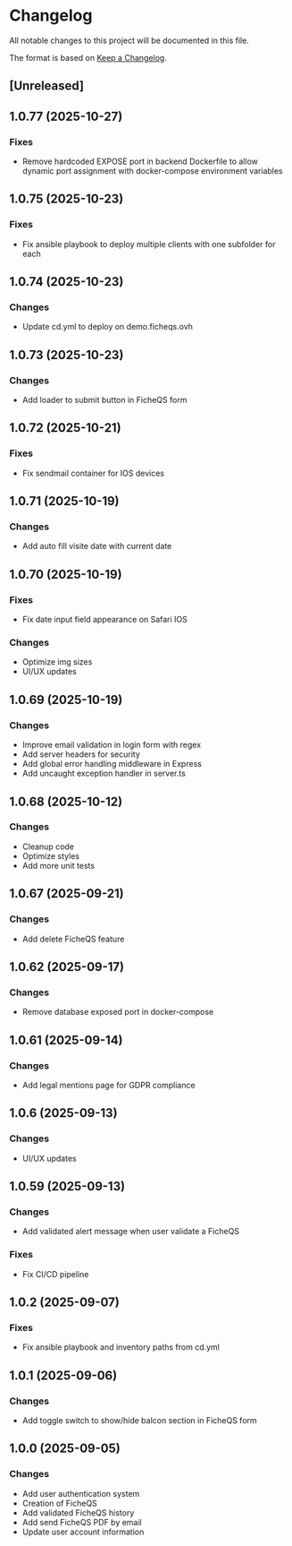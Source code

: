 # Changelog

All notable changes to this project will be documented in this file.

The format is based on [Keep a Changelog](https://keepachangelog.com/en/1.0.0/).

## [Unreleased]

## 1.0.77 (2025-10-27)

### Fixes

-   Remove hardcoded EXPOSE port in backend Dockerfile to allow dynamic port assignment with docker-compose environment variables

## 1.0.75 (2025-10-23)

### Fixes

-   Fix ansible playbook to deploy multiple clients with one subfolder for each

## 1.0.74 (2025-10-23)

### Changes

-   Update cd.yml to deploy on demo.ficheqs.ovh

## 1.0.73 (2025-10-23)

### Changes

-   Add loader to submit button in FicheQS form

## 1.0.72 (2025-10-21)

### Fixes

-   Fix sendmail container for IOS devices

## 1.0.71 (2025-10-19)

### Changes

-   Add auto fill visite date with current date

## 1.0.70 (2025-10-19)

### Fixes

-   Fix date input field appearance on Safari IOS

### Changes

-   Optimize img sizes
-   UI/UX updates

## 1.0.69 (2025-10-19)

### Changes

-   Improve email validation in login form with regex
-   Add server headers for security
-   Add global error handling middleware in Express
-   Add uncaught exception handler in server.ts

## 1.0.68 (2025-10-12)

### Changes

-   Cleanup code
-   Optimize styles
-   Add more unit tests

## 1.0.67 (2025-09-21)

### Changes

-   Add delete FicheQS feature

## 1.0.62 (2025-09-17)

### Changes

-   Remove database exposed port in docker-compose

## 1.0.61 (2025-09-14)

### Changes

-   Add legal mentions page for GDPR compliance

## 1.0.6 (2025-09-13)

### Changes

-   UI/UX updates

## 1.0.59 (2025-09-13)

### Changes

-   Add validated alert message when user validate a FicheQS

### Fixes

-   Fix CI/CD pipeline

## 1.0.2 (2025-09-07)

### Fixes

-   Fix ansible playbook and inventory paths from cd.yml

## 1.0.1 (2025-09-06)

### Changes

-   Add toggle switch to show/hide balcon section in FicheQS form

## 1.0.0 (2025-09-05)

### Changes

-   Add user authentication system
-   Creation of FicheQS
-   Add validated FicheQS history
-   Add send FicheQS PDF by email
-   Update user account information
